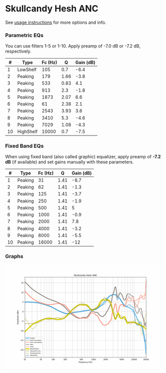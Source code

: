 # Skullcandy Hesh ANC
See [usage instructions](https://github.com/jaakkopasanen/AutoEq#usage) for more options and info.

### Parametric EQs
You can use filters 1-5 or 1-10. Apply preamp of -7.0 dB or -7.2 dB, respectively.

|   # | Type      |   Fc (Hz) |    Q |   Gain (dB) |
|-----|-----------|-----------|------|-------------|
|   1 | LowShelf  |       105 | 0.7  |        -6.4 |
|   2 | Peaking   |       179 | 1.66 |        -3.8 |
|   3 | Peaking   |       533 | 0.83 |         4.1 |
|   4 | Peaking   |       913 | 2.3  |        -1.8 |
|   5 | Peaking   |      1873 | 2.07 |         6.6 |
|   6 | Peaking   |        61 | 2.38 |         2.1 |
|   7 | Peaking   |      2543 | 3.93 |         3.6 |
|   8 | Peaking   |      3410 | 5.3  |        -4.6 |
|   9 | Peaking   |      7029 | 1.08 |        -4.3 |
|  10 | HighShelf |     10000 | 0.7  |        -7.5 |

### Fixed Band EQs
When using fixed band (also called graphic) equalizer, apply preamp of **-7.2 dB** (if available) and set gains manually with these parameters.

|   # | Type    |   Fc (Hz) |    Q |   Gain (dB) |
|-----|---------|-----------|------|-------------|
|   1 | Peaking |        31 | 1.41 |        -8.7 |
|   2 | Peaking |        62 | 1.41 |        -1.3 |
|   3 | Peaking |       125 | 1.41 |        -3.7 |
|   4 | Peaking |       250 | 1.41 |        -1.9 |
|   5 | Peaking |       500 | 1.41 |         5   |
|   6 | Peaking |      1000 | 1.41 |        -0.9 |
|   7 | Peaking |      2000 | 1.41 |         7.8 |
|   8 | Peaking |      4000 | 1.41 |        -3.2 |
|   9 | Peaking |      8000 | 1.41 |        -5.5 |
|  10 | Peaking |     16000 | 1.41 |       -12   |

### Graphs
![](./Skullcandy%20Hesh%20ANC.png)
